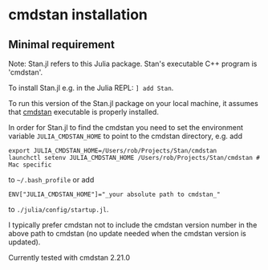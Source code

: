 # cmdstan installation

## Minimal requirement

Note: Stan.jl refers to this Julia package. Stan's executable C++ program is 'cmdstan'.

To install Stan.jl e.g. in the Julia REPL: `] add Stan`.

To run this version of the Stan.jl package on your local machine, it assumes that [cmdstan](http://mc-stan.org/interfaces/cmdstan) executable is properly installed.

In order for Stan.jl to find the cmdstan you need to set the environment variable `JULIA_CMDSTAN_HOME` to point to the cmdstan directory, e.g. add

```
export JULIA_CMDSTAN_HOME=/Users/rob/Projects/Stan/cmdstan
launchctl setenv JULIA_CMDSTAN_HOME /Users/rob/Projects/Stan/cmdstan # Mac specific
```

to `~/.bash_profile` or add

```
ENV["JULIA_CMDSTAN_HOME"]="_your absolute path to cmdstan_"
```

to `./julia/config/startup.jl`. 

I typically prefer cmdstan not to include the cmdstan version number in the above path to cmdstan (no update needed when the cmdstan version is updated).

Currently tested with cmdstan 2.21.0
